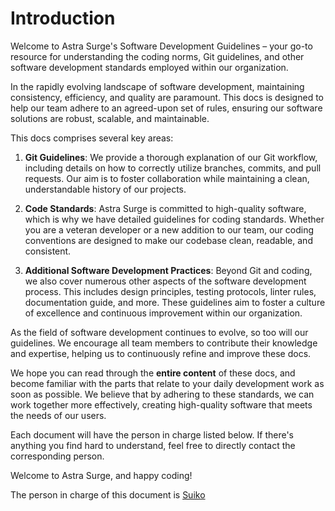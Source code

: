 # Introduction
Welcome to Astra Surge's Software Development Guidelines – your go-to resource for understanding the coding norms, Git guidelines, and other software development standards employed within our organization.  

In the rapidly evolving landscape of software development, maintaining consistency, efficiency, and quality are paramount. This docs is designed to help our team adhere to an agreed-upon set of rules, ensuring our software solutions are robust, scalable, and maintainable.  

This docs comprises several key areas:  

1. **Git Guidelines**: We provide a thorough explanation of our Git workflow, including details on how to correctly utilize branches, commits, and pull requests. Our aim is to foster collaboration while maintaining a clean, understandable history of our projects.  

2. **Code Standards**: Astra Surge is committed to high-quality software, which is why we have detailed guidelines for coding standards. Whether you are a veteran developer or a new addition to our team, our coding conventions are designed to make our codebase clean, readable, and consistent.  

3. **Additional Software Development Practices**: Beyond Git and coding, we also cover numerous other aspects of the software development process. This includes design principles, testing protocols, linter rules, documentation guide, and more. These guidelines aim to foster a culture of excellence and continuous improvement within our organization.  

As the field of software development continues to evolve, so too will our guidelines. We encourage all team members to contribute their knowledge and expertise, helping us to continuously refine and improve these docs.  

We hope you can read through the **entire content** of these docs, and become familiar with the parts that relate to your daily development work as soon as possible. We believe that by adhering to these standards, we can work together more effectively, creating high-quality software that meets the needs of our users. 

Each document will have the person in charge listed below. If there's anything you find hard to understand, feel free to directly contact the corresponding person.

Welcome to Astra Surge, and happy coding!

The person in charge of this document is [Suiko](mailto:suiko@astrasurge.com)